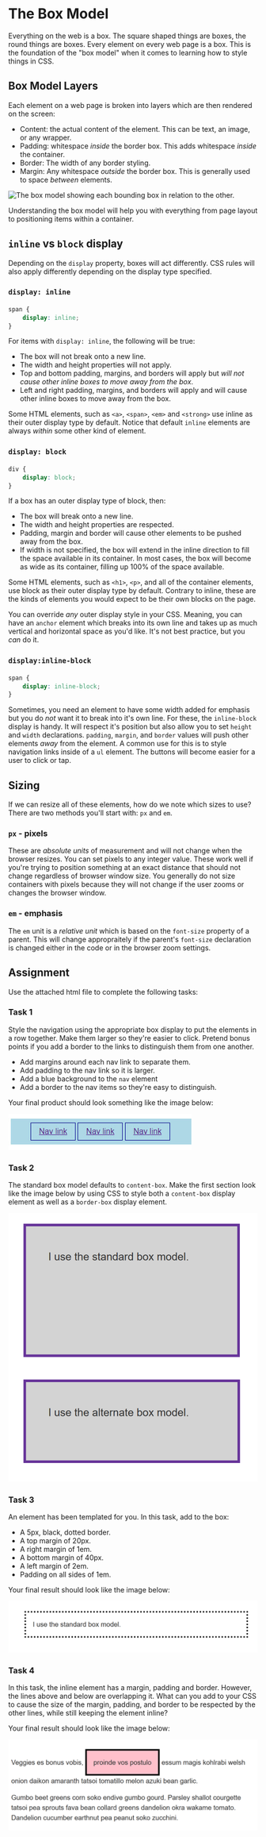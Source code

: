 # The Box Model

Everything on the web is a box. The square shaped things are boxes, the round things are boxes. Every element on every web page is a box. This is the foundation of the "box model" when it comes to learning how to style things in CSS.

## Box Model Layers

Each element on a web page is broken into layers which are then rendered on the screen:

- Content: the actual content of the element. This can be text, an image, or any wrapper.
- Padding: whitespace _inside_ the border box. This adds whitespace _inside_ the container.
- Border: The width of any border styling.
- Margin: Any whitespace _outside_ the border box. This is generally used to space _between_ elements.

![The box model showing each bounding box in relation to the other.](https://developer.mozilla.org/en-US/docs/Learn/CSS/Building_blocks/The_box_model/box-model.png)

Understanding the box model will help you with everything from page layout to positioning items within a container.

## `inline` vs `block` display

Depending on the `display` property, boxes will act differently. CSS rules will also apply differently depending on the display type specified.

### `display: inline`

```css
span {
    display: inline;
}
```

For items with `display: inline`, the following will be true:

- The box will not break onto a new line.
- The width and height properties will not apply.
- Top and bottom padding, margins, and borders will apply but _will not cause other inline boxes to move away from the box_.
- Left and right padding, margins, and borders will apply and will cause other inline boxes to move away from the box.

Some HTML elements, such as `<a>`, `<span>`, `<em>` and `<strong>` use inline as their outer display type by default. Notice that default `inline` elements are always _within_ some other kind of element.

### `display: block`

```css
div {
    display: block;
}
```

If a box has an outer display type of block, then:

- The box will break onto a new line.
- The width and height properties are respected.
- Padding, margin and border will cause other elements to be pushed away from the box.
- If width is not specified, the box will extend in the inline direction to fill the space available in its container. In most cases, the box will become as wide as its container, filling up 100% of the space available.

Some HTML elements, such as `<h1>`, `<p>`, and all of the container elements, use block as their outer display type by default. Contrary to inline, these are the kinds of elements you would expect to be their own blocks on the page.

You can override _any_ outer display style in your CSS. Meaning, you can have an `anchor` element which breaks into its own line and takes up as much vertical and horizontal space as you'd like. It's not best practice, but you _can_ do it.

### `display:inline-block`

```css
span {
    display: inline-block;
}
```

Sometimes, you need an element to have some width added for emphasis but you do _not_ want it to break into it's own line. For these, the `inline-block` display is handy. It will respect it's position but also allow you to set `height` and `width` declarations. `padding`, `margin`, and `border` values will push other elements _away_ from the element. A common use for this is to style navigation links inside of a `ul` element. The buttons will become easier for a user to click or tap.

## Sizing

If we can resize all of these elements, how do we note which sizes to use? There are two methods you'll start with: `px` and `em`.

### `px` - pixels

These are _absolute units_ of measurement and will not change when the browser resizes. You can set pixels to any integer value. These work well if you're trying to position something at an exact distance that should not change regardless of browser window size. You generally do not size containers with pixels because they will not change if the user zooms or changes the browser window.

### `em` - emphasis

The `em` unit is a _relative unit_ which is based on the `font-size` property of a parent. This will change appropraitely if the parent's `font-size` declaration is changed either in the code or in the browser zoom settings.

## Assignment

Use the attached html file to complete the following tasks:

### Task 1

Style the navigation using the appropriate box display to put the elements in a row together. Make them larger so they're easier to click. Pretend bonus points if you add a border to the links to distinguish them from one another.

- Add margins around each nav link to separate them.
- Add padding to the nav link so it is larger.
- Add a blue background to the `nav` element
- Add a border to the nav items so they're easy to distinguish.

Your final product should look something like the image below:

![A screenshot of a simple navigation.](img/nav.jpg)

### Task 2

The standard box model defaults to `content-box`. Make the first section look like the image below by using CSS to style both a `content-box` display element as well as a `border-box` display element.

![An image showing two boxes styled with the different box-sizing paradigms.](img/box-model1.png)

### Task 3

An element has been templated for you. In this task, add to the box:

- A 5px, black, dotted border.
- A top margin of 20px.
- A right margin of 1em.
- A bottom margin of 40px.
- A left margin of 2em.
- Padding on all sides of 1em.

Your final result should look like the image below:

![A sample div styled with the padding and margins outlined above.](img/box-model2.png)

### Task 4

In this task, the inline element has a margin, padding and border. However, the lines above and below are overlapping it. What can you add to your CSS to cause the size of the margin, padding, and border to be respected by the other lines, while still keeping the element inline?

Your final result should look like the image below:

![An inline element with proper padding and margins applied.](img/box-model3.png)